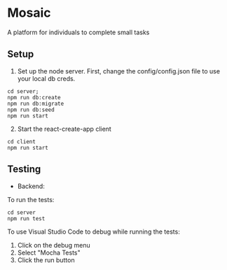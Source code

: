 # Mosaic 

A platform for individuals to complete small tasks

## Setup

1. Set up the node server.
  First, change the config/config.json file to use your local db creds.
  
```
cd server;
npm run db:create
npm run db:migrate
npm run db:seed
npm run start
```

2. Start the react-create-app client

```
cd client 
npm run start
```

## Testing

- Backend:

To run the tests:

```
cd server
npm run test
```

To use Visual Studio Code to debug while running the tests:
1. Click on the debug menu
2. Select "Mocha Tests"
3. Click the run button
